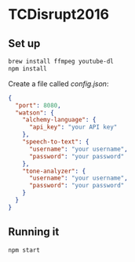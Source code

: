 # TCDisrupt2016

## Set up

```sh
brew install ffmpeg youtube-dl
npm install
```

Create a file called *config.json*:

```json
{
  "port": 8080,
  "watson": {
    "alchemy-language": {
      "api_key": "your API key"
    },
    "speech-to-text": {
      "username": "your username",
      "password": "your password"
    },
    "tone-analyzer": {
      "username": "your username",
      "password": "your password"
    }
  }
}
```

## Running it

```sh
npm start
```
